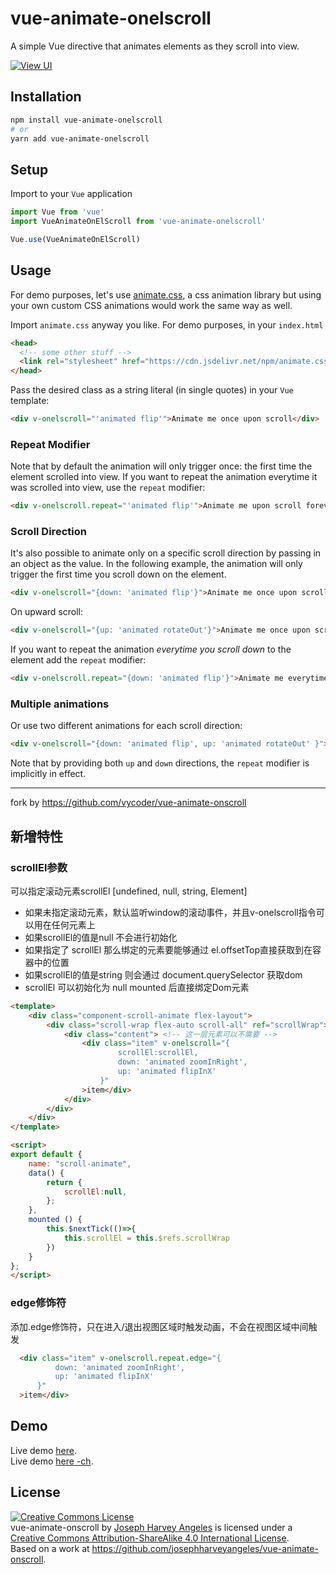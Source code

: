 # vue-animate-onelscroll
A simple Vue directive that animates elements as they scroll into view.

[![View UI](https://img.shields.io/npm/v/vue-animate-onelscroll.svg?style=flat)](https://www.npmjs.org/package/vue-animate-onelscroll)

## Installation

```sh
npm install vue-animate-onelscroll
# or
yarn add vue-animate-onelscroll
```

## Setup
Import to your `Vue` application
```javascript
import Vue from 'vue'
import VueAnimateOnElScroll from 'vue-animate-onelscroll'

Vue.use(VueAnimateOnElScroll)
```

## Usage
For demo purposes, let's use [animate.css](https://daneden.github.io/animate.css/),
a css animation library but using your own custom CSS animations would work the same way as well.

Import `animate.css` anyway you like. For demo purposes, in your `index.html`
```html
<head>
  <!-- some other stuff -->
  <link rel="stylesheet" href="https://cdn.jsdelivr.net/npm/animate.css@3.5.2/animate.min.css">
</head>
```

Pass the desired class as a string literal (in single quotes) in your `Vue` template:
```html
<div v-onelscroll="'animated flip'">Animate me once upon scroll</div>
```

### Repeat Modifier
Note that by default the animation will only trigger once: the first time the element scrolled into view. If you want to repeat the animation everytime it was scrolled into view, use the `repeat` modifier:
```html
<div v-onelscroll.repeat="'animated flip'">Animate me upon scroll forever</div>
```

### Scroll Direction
It's also possible to animate only on a specific scroll direction by passing in an object as the value. In the following example, the animation will only trigger the first time you scroll down on the element.

```html
<div v-onelscroll="{down: 'animated flip'}">Animate me once upon scroll down</div>
```
On upward scroll:
```html
<div v-onelscroll="{up: 'animated rotateOut'}">Animate me once upon scroll up</div>
```

If you want to repeat the animation *everytime you scroll down* to the element add the `repeat` modifier:

```html
<div v-onelscroll.repeat="{down: 'animated flip'}">Animate me everytime you scroll down on me</div>
```

### Multiple animations
Or use two different animations for each scroll direction:
```html
<div v-onelscroll="{down: 'animated flip', up: 'animated rotateOut' }">Animate me upon scroll forever</div>
```
Note that by providing both `up` and `down` directions, the `repeat` modifier is implicitly in effect.


---

fork by https://github.com/vycoder/vue-animate-onscroll

## 新增特性
### scrollEl参数
可以指定滚动元素scrollEl \[undefined, null, string, Element\]  
- 如果未指定滚动元素，默认监听window的滚动事件，并且v-onelscroll指令可以用在任何元素上
- 如果scrollEl的值是null 不会进行初始化
- 如果指定了 scrollEl 那么绑定的元素要能够通过 el.offsetTop直接获取到在容器中的位置
- 如果scrollEl的值是string 则会通过 document.querySelector 获取dom
- scrollEl 可以初始化为 null mounted 后直接绑定Dom元素

```html
<template>
    <div class="component-scroll-animate flex-layout">
        <div class="scroll-wrap flex-auto scroll-all" ref="scrollWrap">
            <div class="content"> <!-- 这一层元素可以不需要 -->
                <div class="item" v-onelscroll="{
                        scrollEl:scrollEl, 
                        down: 'animated zoomInRight', 
                        up: 'animated flipInX' 
                    }"
                >item</div>
            </div>
        </div>
    </div>
</template>

<script>
export default {
    name: "scroll-animate",
    data() {
        return {
            scrollEl:null,
        };
    },
    mounted () {
        this.$nextTick(()=>{
            this.scrollEl = this.$refs.scrollWrap
        })
    }
};
</script>

```

### edge修饰符

添加.edge修饰符，只在进入/退出视图区域时触发动画，不会在视图区域中间触发
```html
  <div class="item" v-onelscroll.repeat.edge="{
          down: 'animated zoomInRight', 
          up: 'animated flipInX' 
      }"
  >item</div>
```

## Demo

Live demo [here](https://thetime50.github.io/front-laboratory/laboratory/dist/index.html#/animation/scroll-animate).  
Live demo [here -ch](http://thetime50.com/front-laboratory/laboratory/dist/index.html#/animation/scroll-animate).

## License

<a rel="license" href="http://creativecommons.org/licenses/by-sa/4.0/"><img alt="Creative Commons License" style="border-width:0" src="https://i.creativecommons.org/l/by-sa/4.0/88x31.png" /></a><br /><span xmlns:dct="http://purl.org/dc/terms/" href="http://purl.org/dc/dcmitype/Text" property="dct:title" rel="dct:type">vue-animate-onscroll</span> by <a xmlns:cc="http://creativecommons.org/ns#" href="www.josephharveyangeles.com" property="cc:attributionName" rel="cc:attributionURL">Joseph Harvey Angeles</a> is licensed under a <a rel="license" href="http://creativecommons.org/licenses/by-sa/4.0/">Creative Commons Attribution-ShareAlike 4.0 International License</a>.<br />Based on a work at <a xmlns:dct="http://purl.org/dc/terms/" href="https://github.com/josephharveyangeles/vue-animate-onscroll" rel="dct:source">https://github.com/josephharveyangeles/vue-animate-onscroll</a>.